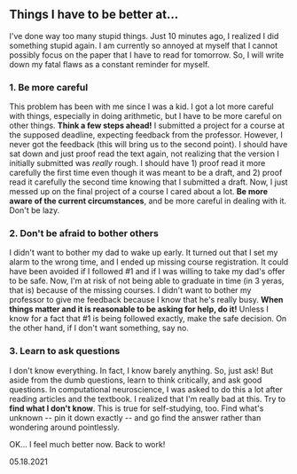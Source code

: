 ## Things I have to be better at...

I've done way too many stupid things. Just 10 minutes ago, I realized I did something stupid again. I am currently so annoyed at myself that I cannot possibly focus on the paper that I have to read for tomorrow. So, I will write down my fatal flaws as a constant reminder for myself.

### 1. Be more careful
This problem has been with me since I was a kid. I got a lot more careful with things, especially in doing arithmetic, but I have to be more careful on other things. __Think a few steps ahead!__ I submitted a project for a course at the supposed deadline, expecting feedback from the professor. However, I never got the feedback (this will bring us to the second point). I should have sat down and just proof read the text again, not realizing that the version I initially submitted was _really_ rough. I should have 1) proof read it more carefully the first time even though it was meant to be a draft, and 2) proof read it carefully the second time knowing that I submitted a draft. Now, I just messed up on the final project of a course I cared about a lot. __Be more aware of the current circumstances__, and be more careful in dealing with it. Don't be lazy.

### 2. Don't be afraid to bother others
I didn't want to bother my dad to wake up early. It turned out that I set my alarm to the wrong time, and I ended up missing course registration. It could have been avoided if I followed #1 and if I was willing to take my dad's offer to be safe. Now, I'm at risk of not being able to graduate in time (in 3 yeras, that is) because of the missing courses. I didn't want to bother my professor to give me feedback because I know that he's really busy. __When things matter and it is reasonable to be asking for help, do it!__ Unless I know for a fact that #1 is being followed exactly, make the safe decision. On the other hand, if I don't want something, say no. 

### 3. Learn to ask questions
I don't know everything. In fact, I know barely anything. So, just ask! But aside from the dumb questions, learn to think critically, and ask good questions. In computational neuroscience, I was asked to do this a lot after reading articles and the textbook. I realized that I'm really bad at this. Try to __find what I don't know__. This is true for self-studying, too. Find what's unknown -- pin it down exactly -- and go find the answer rather than wondering around pointlessly.

OK... I feel much better now. Back to work!

05.18.2021
